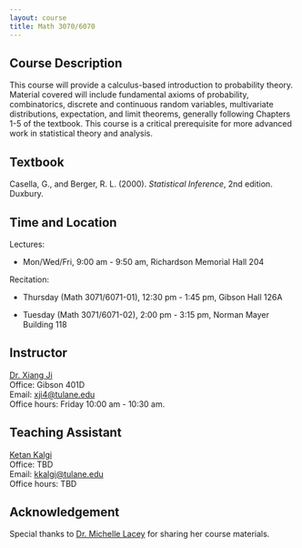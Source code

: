 ```yaml
---
layout: course
title: Math 3070/6070
---
```


## Course Description

This course will provide a calculus-based introduction to probability theory. Material covered will include fundamental axioms of probability, combinatorics, discrete and continuous random variables, multivariate distributions, expectation, and limit theorems, generally following Chapters 1-5 of the textbook. This course is a critical prerequisite for more advanced work in statistical theory and analysis.

## Textbook
Casella, G., and Berger, R. L. (2000). _Statistical Inference_, 2nd edition. Duxbury.

## Time and Location

Lectures: 

- Mon/Wed/Fri, 9:00 am - 9:50 am, Richardson Memorial Hall 204 


Recitation:

- Thursday (Math 3071/6071-01), 12:30 pm - 1:45 pm, Gibson Hall 126A

- Tuesday (Math 3071/6071-02), 2:00 pm - 3:15 pm, Norman Mayer Building 118


## Instructor

[Dr. Xiang Ji](https://sse.tulane.edu/math/faculty/ji)\
Office: Gibson 401D\
Email: <xji4@tulane.edu>\
Office hours: Friday 10:00 am - 10:30 am.

## Teaching Assistant
[Ketan Kalgi](https://sse.tulane.edu/math/people/ketan-kalgi)\
Office: TBD\
Email: <kkalgi@tulane.edu>\
Office hours: TBD


## Acknowledgement

Special thanks to [Dr. Michelle Lacey](https://sse.tulane.edu/math/faculty/lacey) for sharing her course materials.

